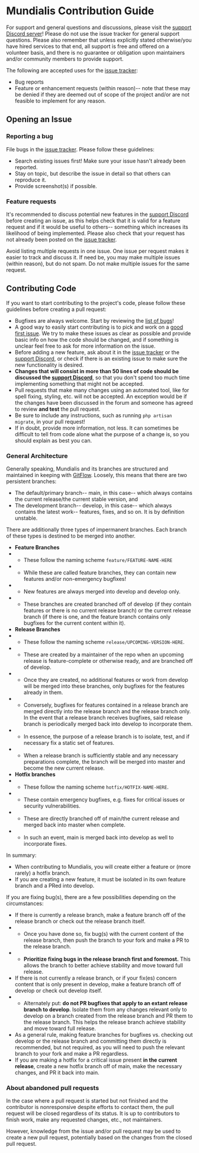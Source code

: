 # Mundialis Contribution Guide

For support and general questions and discussions, please visit the [support Discord server](https://discord.gg/mVqUzgQXMd)! Please do not use the issue tracker for general support questions. Please also remember that unless explicitly stated otherwise/you have hired services to that end, all support is free and offered on a volunteer basis, and there is no guarantee or obligation upon maintainers and/or community members to provide support.

The following are accepted uses for the [issue tracker](https://github.com/itinerare/Mundialis/issues):
- Bug reports
- Feature or enhancement requests (within reason)-- note that these may be denied if they are deemed out of scope of the project and/or are not feasible to implement for any reason.

## Opening an Issue
### Reporting a bug

File bugs in the [issue tracker](https://github.com/itinerare/Mundialis/issues). Please follow these guidelines:

- Search existing issues first! Make sure your issue hasn't already been reported.
- Stay on topic, but describe the issue in detail so that others can reproduce it.
- Provide screenshot(s) if possible.

### Feature requests

It's recommended to discuss potential new features in the [support Discord](https://discord.gg/mVqUzgQXMd) before creating an issue, as this helps check that it is valid for a feature request and if it would be useful to others-- something which increases its likelihood of being implemented. Please also check that your request has not already been posted on the [issue tracker](https://github.com/itinerare/Mundialis/issues).

Avoid listing multiple requests in one issue. One issue per request makes it easier to track and discuss it. If need be, you may make multiple issues (within reason), but do not spam. Do not make multiple issues for the same request.

## Contributing Code

If you want to start contributing to the project's code, please follow these guidelines before creating a pull request: 

- Bugfixes are always welcome. Start by reviewing the [list of bugs](https://github.com/itinerare/Mundialis/issues?q=is%3Aissue+is%3Aopen+label%3Abug)!
- A good way to easily start contributing is to pick and work on a [good first issue](https://github.com/itinerare/Mundialis/issues?q=is%3Aissue+is%3Aopen+label%3A%22good+first+issue%22). We try to make these issues as clear as possible and provide basic info on how the code should be changed, and if something is unclear feel free to ask for more information on the issue.
- Before adding a new feature, ask about it in the [issue tracker](https://github.com/itinerare/Mundialis/issues) or the [support Discord](https://discord.gg/mVqUzgQXMd), or check if there is an existing issue to make sure the new functionality is desired. 
- **Changes that will consist in more than 50 lines of code should be discussed the [support Discord](https://discord.gg/mVqUzgQXMd)**, so that you don't spend too much time implementing something that might not be accepted.
- Pull requests that make many changes using an automated tool, like for spell fixing, styling, etc. will not be accepted. An exception would be if the changes have been discussed in the forum and someone has agreed to review **and test** the pull request.
- Be sure to include any instructions, such as running `php artisan migrate`, in your pull request!
- If in doubt, provide more information, not less. It can sometimes be difficult to tell from code alone what the purpose of a change is, so you should explain as best you can.

### General Architecture

Generally speaking, Mundialis and its branches are structured and maintained in keeping with [GitFlow](https://datasift.github.io/gitflow/IntroducingGitFlow.html). Loosely, this means that there are two persistent branches:

- The default/primary branch-- main, in this case-- which always contains the current release/the current stable version, and
- The development branch-- develop, in this case-- which always contains the latest work-- features, fixes, and so on. It is by definition unstable.

There are additionally three types of impermanent branches. Each branch of these types is destined to be merged into another.

- **Feature Branches**
- - These follow the naming scheme `feature/FEATURE-NAME-HERE`
- - While these are called feature branches, they can contain new features and/or non-emergency bugfixes!
- - New features are always merged into develop and develop only.
- - These branches are created branched off of develop (if they contain features or there is no current release branch) or the current release branch (if there is one, and the feature branch contains only bugfixes for the current content within it).
- **Release Branches**
- - These follow the naming scheme `release/UPCOMING-VERSION-HERE`.
- - These are created by a maintainer of the repo when an upcoming release is feature-complete or otherwise ready, and are branched off of develop.
- - Once they are created, no additional features or work from develop will be merged into these branches, only bugfixes for the features already in them.
- - Conversely, bugfixes for features contained in a release branch are merged directly into the release branch and the release branch only. In the event that a release branch receives bugfixes, said release branch is periodically merged back into develop to incorporate them.
- - In essence, the purpose of a release branch is to isolate, test, and if necessary fix a static set of features.
- - When a release branch is sufficiently stable and any necessary preparations complete, the branch will be merged into master and become the new current release.
- **Hotfix branches**
- - These follow the naming scheme `hotfix/HOTFIX-NAME-HERE`.
- - These contain emergency bugfixes, e.g. fixes for critical issues or security vulnerabilities.
- - These are directly branched off of main/the current release and merged back into master when complete.
- - In such an event, main is merged back into develop as well to incorporate fixes.

In summary:

- When contributing to Mundialis, you will create either a feature or (more rarely) a hotfix branch.
- If you are creating a new feature, it must be isolated in its own feature branch and a PRed into develop.

If you are fixing bug(s), there are a few possibilities depending on the circumstances:

- If there is currently a release branch, make a feature branch off of the release branch or check out the release branch itself.
- - Once you have done so, fix bug(s) with the current content of the release branch, then push the branch to your fork and make a PR to the release branch.
- - **Prioritize fixing bugs in the release branch first and foremost.** This allows the branch to better achieve stability and move toward full release.
- If there is not currently a release branch, or if your fix(es) concern content that is only present in develop, make a feature branch off of develop or check out develop itself.
- - Alternately put: **do not PR bugfixes that apply to an extant release branch to develop**. Isolate them from any changes relevant only to develop on a branch created from the release branch and PR them to the release branch. This helps the release branch achieve stability and move toward full release.
- As a general rule, making feature branches for bugfixes vs. checking out develop or the release branch and committing them directly is recommended, but not required, as you will need to push the relevant branch to your fork and make a PR regardless.
- If you are making a hotfix for a critical issue present **in the current release**, create a new hotfix branch off of main, make the necessary changes, and PR it back into main.

### About abandoned pull requests

In the case where a pull request is started but not finished and the contributor is nonresponsive despite efforts to contact them, the pull request will be closed regardless of its status. It is up to contributors to finish work, make any requested changes, etc., not maintainers.

However, knowledge from the issue and/or pull request may be used to create a new pull request, potentially based on the changes from the closed pull request.
